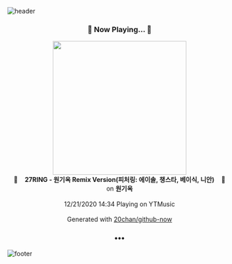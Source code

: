 ![header](https://capsule-render.vercel.app/api?type=wave&height=170&section=header&text=Hi.%20I'm%20SHIFT&fontColor=090707&fontAlignX=45&fontAlignY=65&fontSize=100)

<h3 align="center">🎵 Now Playing... 🎵</h3>
<p align="center">
  <a href="https://music.youtube.com/channel/UCeJeerVZd1y88NW65OjVFRQ">
    <img width="300" src="https://lh3.googleusercontent.com/brOzbgyNZkHGjSFt7_yBtOxIJQjWB4II5kDUilK5HUFSEROlWQtsn1k9EykaXTyfON9IYddnPFBwNHQu">
  </a>
  <br>
  🎵&nbsp&nbsp&nbsp <b>27RING - 원기옥 Remix Version(피처링: 에이솔, 챙스타, 베이식, 니안)</b> &nbsp&nbsp&nbsp🎵
  <br>
  on <b>원기옥</b>
  
  <br />
  <br />
  12/21/2020 14:34 Playing on YTMusic
  <br />
  <br />
  Generated with <a href="https://github.com/20chan/github-now">20chan/github-now</a>
</p>

<h3 align="center">•••</h3>

![footer](https://capsule-render.vercel.app/api?type=wave&height=150&section=footer)
